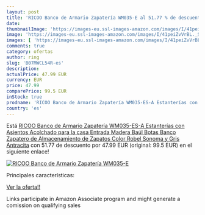```yaml
---
layout: post
title: 'RICOO Banco de Armario Zapatería WM035-E al 51.77 % de descuento'
date: 
thumbnailImage: 'https://images-eu.ssl-images-amazon.com/images/I/41peiZvVrBL._SL200_.jpg'
image: 'https://images-eu.ssl-images-amazon.com/images/I/41peiZvVrBL._SL200_.jpg'
images: [ 'https://images-eu.ssl-images-amazon.com/images/I/41peiZvVrBL._SL200_.jpg' ]
comments: true
category: ofertas
author: ring
slug: 'B07MWCL54R-es'
description:
actualPrice: 47.99 EUR
currency: EUR
price: 47.99
comparePrice: 99.5 EUR
inStock: true
prodname: 'RICOO Banco de Armario Zapatería WM035-ES-A Estanterías con Asientos Acolchado para la casa Entrada Madera Baúl Botas Banco Zapatero de Almacenamiento de Zapatos Color Robel Sonoma y Gris Antracita'
country: 'es'
---
```


Está [RICOO Banco de Armario Zapatería WM035-ES-A Estanterías con Asientos Acolchado para la casa Entrada Madera Baúl Botas Banco Zapatero de Almacenamiento de Zapatos Color Robel Sonoma y Gris Antracita](https://www.amazon.es/dp/B07MWCL54R/?tag=tolees-21) con 51.77 de descuento por 47.99 EUR (original: 99.5 EUR) en el siguiente enlace!

[![RICOO Banco de Armario Zapatería WM035-E](https://images-eu.ssl-images-amazon.com/images/I/41peiZvVrBL._SL200_.jpg)](https://www.amazon.es/dp/B07MWCL54R/?tag=tolees-21)

Principales características:


[Ver la oferta!!](https://www.amazon.es/dp/B07MWCL54R/?tag=tolees-21)

Links participate in Amazon Associate program and might generate a comission on qualifying sales


